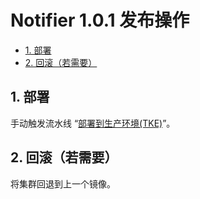 # Notifier 1.0.1 发布操作<!-- omit in toc -->

- [1. 部署](#1-部署)
- [2. 回滚（若需要）](#2-回滚若需要)

## 1. 部署

手动触发流水线 “[部署到生产环境(TKE)](https://github.com/fooins/notifier/actions/workflows/deploy-to-prod-tke.yaml)”。

## 2. 回滚（若需要）

将集群回退到上一个镜像。
